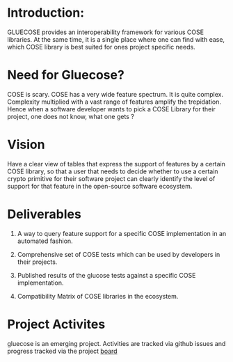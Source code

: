 # Introduction:
GLUECOSE provides an interoperability framework for various COSE libraries.
At the same time, it is a single place where one can find with ease, which COSE library
is best suited for ones project specific needs.

# Need for Gluecose?
COSE is scary. COSE has a very wide feature spectrum. It is quite complex.
Complexity multiplied with a vast range of features amplify the trepidation.
Hence when a software developer wants to pick a COSE Library for their project,
one does not know, what one gets ?

# Vision
Have a clear view of tables that express the support of features by a certain COSE library, so that a user that needs to decide whether to use a certain crypto primitive for their software project can clearly identify the level of support for that feature in the open-source software ecosystem.

# Deliverables

1. A way to query feature support for a specific COSE implementation in an automated fashion.

2. Comprehensive set of COSE tests which can be used by developers in their projects.

3. Published results of the glucose tests against a specific COSE implementation.

4. Compatibility Matrix of COSE libraries in the ecosystem.

# Project Activites
gluecose is an emerging project. Activities are tracked via github issues and progress tracked via the project [board](https://github.com/orgs/gluecose/projects/1)